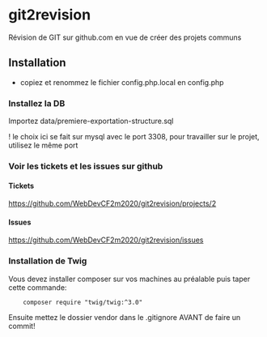 # git2revision
Révision de GIT sur github.com en vue de créer des projets communs

## Installation
- copiez et renommez le fichier config.php.local en config.php

### Installez la DB
Importez data/premiere-exportation-structure.sql

! le choix ici se fait sur mysql avec le port 3308, pour travailler sur le projet, utilisez le même port

### Voir les tickets et les issues sur github
#### Tickets
https://github.com/WebDevCF2m2020/git2revision/projects/2
#### Issues
https://github.com/WebDevCF2m2020/git2revision/issues

### Installation de Twig
Vous devez installer composer sur vos machines au préalable puis taper cette commande:

        composer require "twig/twig:^3.0"
Ensuite mettez le dossier vendor dans le .gitignore AVANT de faire un commit!        